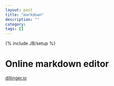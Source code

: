 ```yaml
---
layout: post
title: "markdown"
description: ""
category: 
tags: []
---
```

{% include JB/setup %}

# Online markdown editor
[dillinger.io](dillinger.io)
